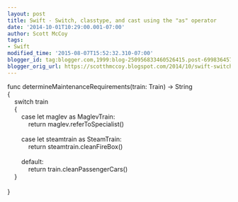 ```yaml
---
layout: post
title: Swift - Switch, classtype, and cast using the "as" operator
date: '2014-10-01T10:29:00.001-07:00'
author: Scott McCoy
tags:
- Swift
modified_time: '2015-08-07T15:52:32.310-07:00'
blogger_id: tag:blogger.com,1999:blog-250956833460526415.post-699836457445363595
blogger_orig_url: https://scotthmccoy.blogspot.com/2014/10/swift-switch-classtype-and-cast-using.html
---
```


<div class="p1"><span class="s1">func</span> determineMaintenanceRequirements(train: <span class="s2">Train</span>) -&gt; <span class="s3">String</span></div><div class="p1">{</div><div class="p1">&nbsp; &nbsp; <span class="s1">switch</span> train</div><div class="p1">&nbsp; &nbsp; {</div><div class="p1">&nbsp; &nbsp; &nbsp; &nbsp; <span class="s1">case</span> <span class="s1">let</span> maglev <span class="s1">as</span> <span class="s3">MaglevTrain</span>:</div><div class="p1">&nbsp; &nbsp; &nbsp; &nbsp; &nbsp; &nbsp; <span class="s1">return</span> maglev.<span class="s4">referToSpecialist</span>()</div><div class="p2">&nbsp;&nbsp; &nbsp; &nbsp; &nbsp;</div><div class="p1">&nbsp; &nbsp; &nbsp; &nbsp; <span class="s1">case</span> <span class="s1">let</span> steamtrain <span class="s1">as</span> <span class="s3">SteamTrain</span>:</div><div class="p1">&nbsp; &nbsp; &nbsp; &nbsp; &nbsp; &nbsp; <span class="s1">return</span> steamtrain.<span class="s4">cleanFireBox</span>()</div><div class="p2">&nbsp;&nbsp; &nbsp; &nbsp; &nbsp;</div><div class="p1">&nbsp; &nbsp; &nbsp; &nbsp; <span class="s1">default</span>:</div><div class="p1">&nbsp; &nbsp; &nbsp; &nbsp; &nbsp; &nbsp; <span class="s1">return</span> train.<span class="s4">cleanPassengerCars</span>()</div><div class="p1">&nbsp; &nbsp; }</div><br /><div class="p1">}</div>